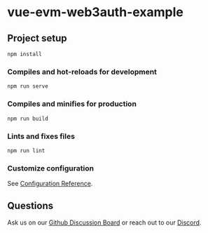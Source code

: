 # vue-evm-web3auth-example

## Project setup

```
npm install
```

### Compiles and hot-reloads for development

```
npm run serve
```

### Compiles and minifies for production

```
npm run build
```

### Lints and fixes files

```
npm run lint
```

### Customize configuration

See [Configuration Reference](https://cli.vuejs.org/config/).

## Questions

Ask us on our
[Github Discussion Board](https://github.com/orgs/Web3Auth/discussions) or reach
out to our [Discord](https://discord.gg/web3auth).
